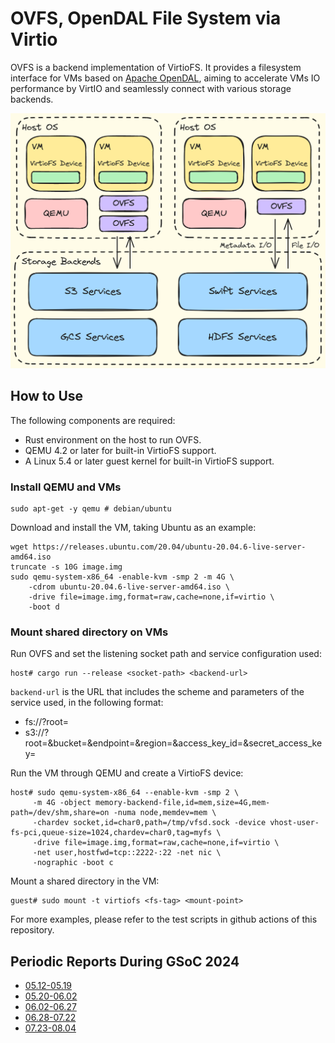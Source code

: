 # OVFS, OpenDAL File System via Virtio

OVFS is a backend implementation of VirtioFS. It provides a filesystem interface for VMs based on [Apache OpenDAL](https://github.com/apache/opendal), aiming to accelerate VMs IO performance by VirtIO and seamlessly connect with various storage backends.

![OVFS Architecture](./docs/proposal/media/architecture.png)

## How to Use

The following components are required:
- Rust environment on the host to run OVFS.
- QEMU 4.2 or later for built-in VirtioFS support.
- A Linux 5.4 or later guest kernel for built-in VirtioFS support.

### Install QEMU and VMs

```shell
sudo apt-get -y qemu # debian/ubuntu
```

Download and install the VM, taking Ubuntu as an example:

```shell
wget https://releases.ubuntu.com/20.04/ubuntu-20.04.6-live-server-amd64.iso
truncate -s 10G image.img
sudo qemu-system-x86_64 -enable-kvm -smp 2 -m 4G \
    -cdrom ubuntu-20.04.6-live-server-amd64.iso \
    -drive file=image.img,format=raw,cache=none,if=virtio \
    -boot d
```

### Mount shared directory on VMs

Run OVFS and set the listening socket path and service configuration used:

```shell
host# cargo run --release <socket-path> <backend-url>
```

`backend-url` is the URL that includes the scheme and parameters of the service used, in the following format:
- fs://?root=<directory>
- s3://?root=<path>&bucket=<bucket>&endpoint=<endpoint>&region=<region>&access_key_id=<access-key-id>&secret_access_key=<secret-access-key>

Run the VM through QEMU and create a VirtioFS device:

```shell
host# sudo qemu-system-x86_64 --enable-kvm -smp 2 \
     -m 4G -object memory-backend-file,id=mem,size=4G,mem-path=/dev/shm,share=on -numa node,memdev=mem \
     -chardev socket,id=char0,path=/tmp/vfsd.sock -device vhost-user-fs-pci,queue-size=1024,chardev=char0,tag=myfs \
     -drive file=image.img,format=raw,cache=none,if=virtio \
     -net user,hostfwd=tcp::2222-:22 -net nic \
     -nographic -boot c
```

Mount a shared directory in the VM:

```shell
guest# sudo mount -t virtiofs <fs-tag> <mount-point>
```

For more examples, please refer to the test scripts in github actions of this repository.

## Periodic Reports During GSoC 2024
- [05.12-05.19](./docs/reports/05.12-05.19.md)
- [05.20-06.02](./docs/reports/05.20-06.02.md)
- [06.02-06.27](./docs/reports/06.02-06.27.md)
- [06.28-07.22](./docs/reports/06.28-07.22.md)
- [07.23-08.04](./docs/reports/07.23-08.04.md)
